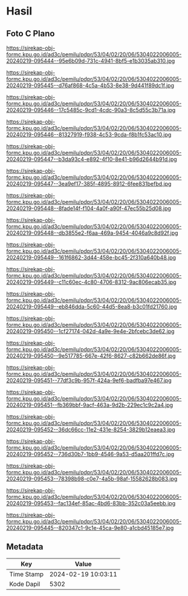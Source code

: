 # Hasil

## Foto C Plano

https://sirekap-obj-formc.kpu.go.id/ad3c/pemilu/pdpr/53/04/02/20/06/5304022006005-20240219-095444--95e6b09d-731c-4941-8bf5-e1b3035ab310.jpg

https://sirekap-obj-formc.kpu.go.id/ad3c/pemilu/pdpr/53/04/02/20/06/5304022006005-20240219-095445--d76af868-4c5a-4b53-8e38-9d441f89dc1f.jpg

https://sirekap-obj-formc.kpu.go.id/ad3c/pemilu/pdpr/53/04/02/20/06/5304022006005-20240219-095446--17c5485c-9cd1-4cdc-90a3-8c5d55c3b71a.jpg

https://sirekap-obj-formc.kpu.go.id/ad3c/pemilu/pdpr/53/04/02/20/06/5304022006005-20240219-095446--81327919-f938-4c53-9cda-f8b1fc53ac10.jpg

https://sirekap-obj-formc.kpu.go.id/ad3c/pemilu/pdpr/53/04/02/20/06/5304022006005-20240219-095447--b3da93c4-e892-4f10-8e41-b96d2644b91d.jpg

https://sirekap-obj-formc.kpu.go.id/ad3c/pemilu/pdpr/53/04/02/20/06/5304022006005-20240219-095447--3ea9ef17-385f-4895-8912-6fee831befbd.jpg

https://sirekap-obj-formc.kpu.go.id/ad3c/pemilu/pdpr/53/04/02/20/06/5304022006005-20240219-095448--8fade14f-f104-4a0f-a90f-47ec55b25d08.jpg

https://sirekap-obj-formc.kpu.go.id/ad3c/pemilu/pdpr/53/04/02/20/06/5304022006005-20240219-095448--db3855e2-f6aa-469a-9454-4046a9c8d92f.jpg

https://sirekap-obj-formc.kpu.go.id/ad3c/pemilu/pdpr/53/04/02/20/06/5304022006005-20240219-095449--161f6862-3d44-458e-bc45-2f310a640b48.jpg

https://sirekap-obj-formc.kpu.go.id/ad3c/pemilu/pdpr/53/04/02/20/06/5304022006005-20240219-095449--c11c60ec-4c80-4706-8312-9ac806ecab35.jpg

https://sirekap-obj-formc.kpu.go.id/ad3c/pemilu/pdpr/53/04/02/20/06/5304022006005-20240219-095449--eb846dda-5c60-44d5-8ea8-b3c01fd21760.jpg

https://sirekap-obj-formc.kpu.go.id/ad3c/pemilu/pdpr/53/04/02/20/06/5304022006005-20240219-095450--1cf27174-042d-4a9e-9e4e-2bfcebc3de62.jpg

https://sirekap-obj-formc.kpu.go.id/ad3c/pemilu/pdpr/53/04/02/20/06/5304022006005-20240219-095450--9e517785-667e-42f6-8627-c82b662de86f.jpg

https://sirekap-obj-formc.kpu.go.id/ad3c/pemilu/pdpr/53/04/02/20/06/5304022006005-20240219-095451--77df3c9b-957f-424a-9ef6-badfba97e467.jpg

https://sirekap-obj-formc.kpu.go.id/ad3c/pemilu/pdpr/53/04/02/20/06/5304022006005-20240219-095451--fb369bbf-9acf-463a-9d2b-229ec1c9c2a4.jpg

https://sirekap-obj-formc.kpu.go.id/ad3c/pemilu/pdpr/53/04/02/20/06/5304022006005-20240219-095452--36dc66cc-11e2-431e-8254-3829b12eaea3.jpg

https://sirekap-obj-formc.kpu.go.id/ad3c/pemilu/pdpr/53/04/02/20/06/5304022006005-20240219-095452--736d30b7-1bb9-4546-9a53-d5aa201ffd7c.jpg

https://sirekap-obj-formc.kpu.go.id/ad3c/pemilu/pdpr/53/04/02/20/06/5304022006005-20240219-095453--78398b98-c0e7-4a5b-98af-15582628b083.jpg

https://sirekap-obj-formc.kpu.go.id/ad3c/pemilu/pdpr/53/04/02/20/06/5304022006005-20240219-095453--fac134ef-85ac-4bd6-83bb-352c03a5eebb.jpg

https://sirekap-obj-formc.kpu.go.id/ad3c/pemilu/pdpr/53/04/02/20/06/5304022006005-20240219-095445--820347c1-9c1e-45ca-9e80-a1cbd45185e7.jpg


## Metadata

| Key        | Value               |
| ---------- | ------------------- |
| Time Stamp | 2024-02-19 10:03:11 |
| Kode Dapil | 5302                |



